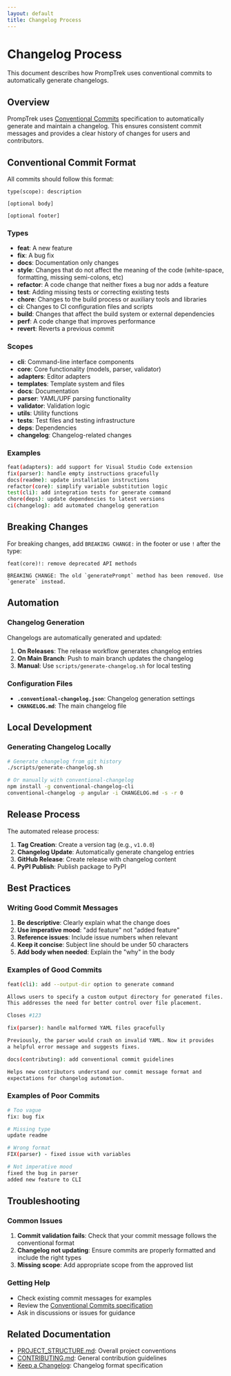 ```yaml
---
layout: default
title: Changelog Process
---
```


# Changelog Process

This document describes how PrompTrek uses conventional commits to automatically generate changelogs.

## Overview

PrompTrek uses [Conventional Commits](https://www.conventionalcommits.org/en/v1.0.0/) specification to automatically generate and maintain a changelog. This ensures consistent commit messages and provides a clear history of changes for users and contributors.

## Conventional Commit Format

All commits should follow this format:

```
type(scope): description

[optional body]

[optional footer]
```

### Types

- **feat**: A new feature
- **fix**: A bug fix
- **docs**: Documentation only changes
- **style**: Changes that do not affect the meaning of the code (white-space, formatting, missing semi-colons, etc)
- **refactor**: A code change that neither fixes a bug nor adds a feature
- **test**: Adding missing tests or correcting existing tests
- **chore**: Changes to the build process or auxiliary tools and libraries
- **ci**: Changes to CI configuration files and scripts
- **build**: Changes that affect the build system or external dependencies
- **perf**: A code change that improves performance
- **revert**: Reverts a previous commit

### Scopes

- **cli**: Command-line interface components
- **core**: Core functionality (models, parser, validator)
- **adapters**: Editor adapters
- **templates**: Template system and files
- **docs**: Documentation
- **parser**: YAML/UPF parsing functionality
- **validator**: Validation logic
- **utils**: Utility functions
- **tests**: Test files and testing infrastructure
- **deps**: Dependencies
- **changelog**: Changelog-related changes

### Examples

```bash
feat(adapters): add support for Visual Studio Code extension
fix(parser): handle empty instructions gracefully
docs(readme): update installation instructions
refactor(core): simplify variable substitution logic
test(cli): add integration tests for generate command
chore(deps): update dependencies to latest versions
ci(changelog): add automated changelog generation
```

## Breaking Changes

For breaking changes, add `BREAKING CHANGE:` in the footer or use `!` after the type:

```
feat(core)!: remove deprecated API methods

BREAKING CHANGE: The old `generatePrompt` method has been removed. Use `generate` instead.
```

## Automation

### Changelog Generation

Changelogs are automatically generated and updated:

1. **On Releases**: The release workflow generates changelog entries
2. **On Main Branch**: Push to main branch updates the changelog
3. **Manual**: Use `scripts/generate-changelog.sh` for local testing

### Configuration Files

- **`.conventional-changelog.json`**: Changelog generation settings
- **`CHANGELOG.md`**: The main changelog file

## Local Development

### Generating Changelog Locally

```bash
# Generate changelog from git history
./scripts/generate-changelog.sh

# Or manually with conventional-changelog
npm install -g conventional-changelog-cli
conventional-changelog -p angular -i CHANGELOG.md -s -r 0
```

## Release Process

The automated release process:

1. **Tag Creation**: Create a version tag (e.g., `v1.0.0`)
2. **Changelog Update**: Automatically generate changelog entries
3. **GitHub Release**: Create release with changelog content
4. **PyPI Publish**: Publish package to PyPI

## Best Practices

### Writing Good Commit Messages

1. **Be descriptive**: Clearly explain what the change does
2. **Use imperative mood**: "add feature" not "added feature"
3. **Reference issues**: Include issue numbers when relevant
4. **Keep it concise**: Subject line should be under 50 characters
5. **Add body when needed**: Explain the "why" in the body

### Examples of Good Commits

```bash
feat(cli): add --output-dir option to generate command

Allows users to specify a custom output directory for generated files.
This addresses the need for better control over file placement.

Closes #123

fix(parser): handle malformed YAML files gracefully

Previously, the parser would crash on invalid YAML. Now it provides
a helpful error message and suggests fixes.

docs(contributing): add conventional commit guidelines

Helps new contributors understand our commit message format and
expectations for changelog automation.
```

### Examples of Poor Commits

```bash
# Too vague
fix: bug fix

# Missing type
update readme

# Wrong format
FIX(parser) - fixed issue with variables

# Not imperative mood
fixed the bug in parser
added new feature to CLI
```

## Troubleshooting

### Common Issues

1. **Commit validation fails**: Check that your commit message follows the conventional format
2. **Changelog not updating**: Ensure commits are properly formatted and include the right types
3. **Missing scope**: Add appropriate scope from the approved list

### Getting Help

- Check existing commit messages for examples
- Review the [Conventional Commits specification](https://www.conventionalcommits.org/)
- Ask in discussions or issues for guidance

## Related Documentation

- [PROJECT_STRUCTURE.md](PROJECT_STRUCTURE.md): Overall project conventions
- [CONTRIBUTING.md](../.github/CONTRIBUTING.md): General contribution guidelines
- [Keep a Changelog](https://keepachangelog.com/): Changelog format specification
